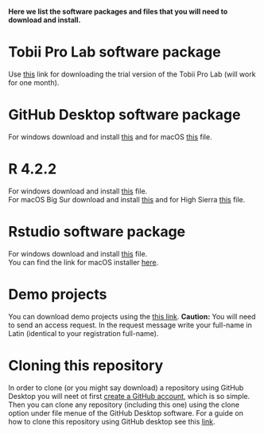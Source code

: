 **Here we list the software packages and files that you will need to download and install.**
# Tobii Pro Lab software package
Use [this](https://s3.amazonaws.com/lynx.tobii/TobiiProLab_1.181.37603_x64.exe) link for downloading the trial version of the Tobii Pro Lab (will work for one month).

# GitHub Desktop software package
For windows download and install [this](https://central.github.com/deployments/desktop/desktop/latest/win32) and for macOS [this](https://central.github.com/deployments/desktop/desktop/latest/darwin) file.

# R 4.2.2 
For windows download and install [this](https://cran.rstudio.com/bin/windows/base/R-4.2.2-win.exe) file.<br>
For macOS Big Sur download and install [this](https://cran.rstudio.com/bin/macosx/big-sur-arm64/base/R-4.2.2-arm64.pkg) and for High Sierra [this](https://cran.rstudio.com/bin/macosx/base/R-4.2.2.pkg) file.

# Rstudio software package 
For windows download and install [this](https://download1.rstudio.org/electron/windows/RStudio-2022.12.0-353.exe) file.<br>
You can find the link for macOS installer [here](https://posit.co/download/rstudio-desktop/). 

# Demo projects
You can download demo projects using the [this link](https://drive.google.com/drive/folders/1Xkv60ouUshc9Wv50oEPDQ1L320UB9PmY?usp=share_link). 
**Caution:** You will need to send an access request. In the request message write your full-name in Latin (identical to your registration full-name).

# Cloning this repository
In order to clone (or you might say download) a repository using GitHub Desktop you will neet ot first [create a GitHub account](https://github.com/signup?ref_cta=Sign+up&ref_loc=header+logged+out&ref_page=%2F&source=header-home), which is so simple. Then you can clone any repository (including this one) using the clone option under file menue of the GitHub Desktop software.  For a guide on how to clone this repository using GitHub desktop see this [link](https://docs.github.com/en/desktop/contributing-and-collaborating-using-github-desktop/adding-and-cloning-repositories/cloning-and-forking-repositories-from-github-desktop).

